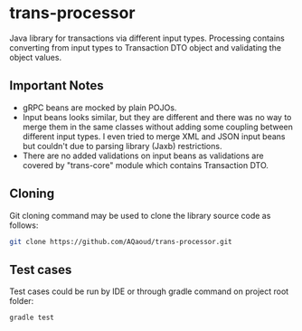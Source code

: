 # trans-processor
Java library for transactions via different input types. Processing contains converting from input types to Transaction DTO object and validating the object values.

## Important Notes

- gRPC beans are mocked by plain POJOs.
- Input beans looks similar, but they are different and there was no way to merge them in the same classes 
without adding some coupling between different input types. I even tried to merge XML and JSON input
beans but couldn't due to parsing library (Jaxb) restrictions. 
- There are no added validations on input beans as validations are covered by "trans-core" module which contains
 Transaction DTO.

## Cloning

Git cloning command may be used to clone the library source code as follows:

```bash
git clone https://github.com/AQaoud/trans-processor.git
```

## Test cases

Test cases could be run by IDE or through gradle command on project root folder:
```bash
gradle test
```

